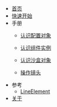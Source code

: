 - [首页](/)
- [快速开始](/quick_start)
- 手册
    - [认识配置对象](/manual/knowledge_option)
    - [认识组件实例](/manual/knowledge_instance)
    - [认识沙盒对象](/manual/knowledge_sandbox)
    
    - [操作镜头](/manual/control_canmera)
- 参考
    - [LineElement](/reference/class_line_element)
- [关于](/about)
